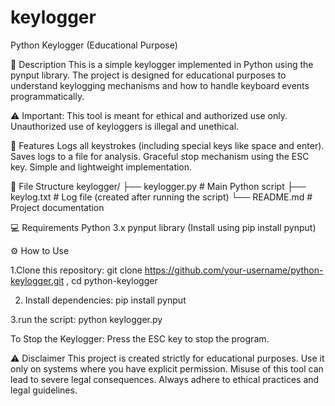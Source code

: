 # keylogger
Python Keylogger (Educational Purpose)

📜 Description
This is a simple keylogger implemented in Python using the pynput library. The project is designed for educational purposes to understand keylogging mechanisms and how to handle keyboard events programmatically.

⚠️ Important: This tool is meant for ethical and authorized use only. Unauthorized use of keyloggers is illegal and unethical.

🚀 Features
Logs all keystrokes (including special keys like space and enter).
Saves logs to a file for analysis.
Graceful stop mechanism using the ESC key.
Simple and lightweight implementation.

📂 File Structure
keylogger/
├── keylogger.py        # Main Python script
├── keylog.txt          # Log file (created after running the script)
└── README.md           # Project documentation

💻 Requirements
Python 3.x
pynput library (Install using pip install pynput)

⚙️ How to Use

1.Clone this repository:
git clone https://github.com/your-username/python-keylogger.git ,
cd python-keylogger

2. Install dependencies:
pip install pynput

3.run the script:
python keylogger.py

 To Stop the Keylogger:
Press the ESC key to stop the program.

⚠️ Disclaimer
This project is created strictly for educational purposes. Use it only on systems where you have explicit permission. Misuse of this tool can lead to severe legal consequences. Always adhere to ethical practices and legal guidelines.
